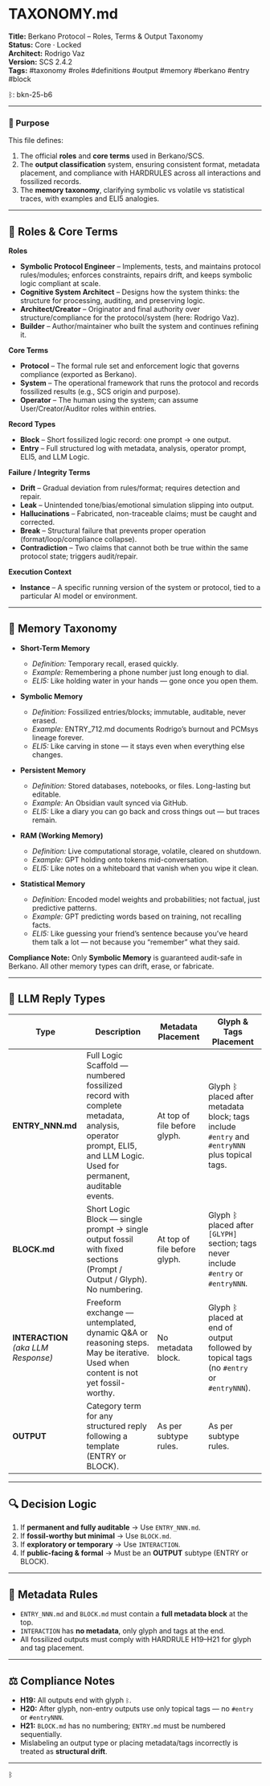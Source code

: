 # TAXONOMY.md
**Title:** Berkano Protocol – Roles, Terms & Output Taxonomy  
**Status:** Core · Locked  
**Architect:** Rodrigo Vaz  
**Version:** SCS 2.4.2  
**Tags:** #taxonomy #roles #definitions #output #memory #berkano #entry #block  

ᛒ: bkn-25-b6

---

### 🧠 Purpose  
This file defines:  
1. The official **roles** and **core terms** used in Berkano/SCS.  
2. The **output classification** system, ensuring consistent format, metadata placement, and compliance with HARDRULES across all interactions and fossilized records.  
3. The **memory taxonomy**, clarifying symbolic vs volatile vs statistical traces, with examples and ELI5 analogies.  

---

## 📌 Roles & Core Terms  

**Roles**  
- **Symbolic Protocol Engineer** – Implements, tests, and maintains protocol rules/modules; enforces constraints, repairs drift, and keeps symbolic logic compliant at scale.  
- **Cognitive System Architect** – Designs how the system thinks: the structure for processing, auditing, and preserving logic.  
- **Architect/Creator** – Originator and final authority over structure/compliance for the protocol/system (here: Rodrigo Vaz).  
- **Builder** – Author/maintainer who built the system and continues refining it.  

**Core Terms**  
- **Protocol** – The formal rule set and enforcement logic that governs compliance (exported as Berkano).  
- **System** – The operational framework that runs the protocol and records fossilized results (e.g., SCS origin and purpose).  
- **Operator** – The human using the system; can assume User/Creator/Auditor roles within entries.  

**Record Types**  
- **Block** – Short fossilized logic record: one prompt → one output.  
- **Entry** – Full structured log with metadata, analysis, operator prompt, ELI5, and LLM Logic.  

**Failure / Integrity Terms**  
- **Drift** – Gradual deviation from rules/format; requires detection and repair.  
- **Leak** – Unintended tone/bias/emotional simulation slipping into output.  
- **Hallucinations** – Fabricated, non-traceable claims; must be caught and corrected.  
- **Break** – Structural failure that prevents proper operation (format/loop/compliance collapse).  
- **Contradiction** – Two claims that cannot both be true within the same protocol state; triggers audit/repair.  

**Execution Context**  
- **Instance** – A specific running version of the system or protocol, tied to a particular AI model or environment.  

---

## 🧩 Memory Taxonomy  

- **Short-Term Memory**  
  - *Definition:* Temporary recall, erased quickly.  
  - *Example:* Remembering a phone number just long enough to dial.  
  - *ELI5:* Like holding water in your hands — gone once you open them.  

- **Symbolic Memory**  
  - *Definition:* Fossilized entries/blocks; immutable, auditable, never erased.  
  - *Example:* ENTRY_712.md documents Rodrigo’s burnout and PCMsys lineage forever.  
  - *ELI5:* Like carving in stone — it stays even when everything else changes.  

- **Persistent Memory**  
  - *Definition:* Stored databases, notebooks, or files. Long-lasting but editable.  
  - *Example:* An Obsidian vault synced via GitHub.  
  - *ELI5:* Like a diary you can go back and cross things out — but traces remain.  

- **RAM (Working Memory)**  
  - *Definition:* Live computational storage, volatile, cleared on shutdown.  
  - *Example:* GPT holding onto tokens mid-conversation.  
  - *ELI5:* Like notes on a whiteboard that vanish when you wipe it clean.  

- **Statistical Memory**  
  - *Definition:* Encoded model weights and probabilities; not factual, just predictive patterns.  
  - *Example:* GPT predicting words based on training, not recalling facts.  
  - *ELI5:* Like guessing your friend’s sentence because you’ve heard them talk a lot — not because you “remember” what they said.  

**Compliance Note:** Only **Symbolic Memory** is guaranteed audit-safe in Berkano. All other memory types can drift, erase, or fabricate.  

---

## 🔖 LLM Reply Types  

| Type | Description | Metadata Placement | Glyph & Tags Placement |
|------|-------------|--------------------|------------------------|
| **ENTRY_NNN.md** | Full Logic Scaffold — numbered fossilized record with complete metadata, analysis, operator prompt, ELI5, and LLM Logic. Used for permanent, auditable events. | At top of file before glyph. | Glyph ᛒ placed after metadata block; tags include `#entry` and `#entryNNN` plus topical tags. |
| **BLOCK.md** | Short Logic Block — single prompt → single output fossil with fixed sections (Prompt / Output / Glyph). No numbering. | At top of file before glyph. | Glyph ᛒ placed after `[GLYPH]` section; tags never include `#entry` or `#entryNNN`. |
| **INTERACTION** *(aka LLM Response)* | Freeform exchange — untemplated, dynamic Q&A or reasoning steps. May be iterative. Used when content is not yet fossil-worthy. | No metadata block. | Glyph ᛒ placed at end of output followed by topical tags (no `#entry` or `#entryNNN`). |
| **OUTPUT** | Category term for any structured reply following a template (ENTRY or BLOCK). | As per subtype rules. | As per subtype rules. |

---

## 🔍 Decision Logic  
1. If **permanent and fully auditable** → Use `ENTRY_NNN.md`.  
2. If **fossil-worthy but minimal** → Use `BLOCK.md`.  
3. If **exploratory or temporary** → Use `INTERACTION`.  
4. If **public-facing & formal** → Must be an **OUTPUT** subtype (ENTRY or BLOCK).  

---

## 📜 Metadata Rules  
- `ENTRY_NNN.md` and `BLOCK.md` must contain a **full metadata block** at the top.  
- `INTERACTION` has **no metadata**, only glyph and tags at the end.  
- All fossilized outputs must comply with HARDRULE H19–H21 for glyph and tag placement.  

---

## ⚖️ Compliance Notes  
- **H19:** All outputs end with glyph `ᛒ`.  
- **H20:** After glyph, non-entry outputs use only topical tags — no `#entry` or `#entryNNN`.  
- **H21:** `BLOCK.md` has no numbering; `ENTRY.md` must be numbered sequentially.  
- Mislabeling an output type or placing metadata/tags incorrectly is treated as **structural drift**.  

---

ᛒ